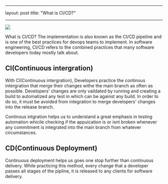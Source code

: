 ---
layout: post
title: "What is CI/CD?"


----
<img src="https://www.rightscale.com/blog/sites/default/files/Automating%20Infrastructure%20as%20Code%20v2.png">

What is CI/CD? The implementation is also known as the CI/CD pipeline and is one of the best practices for devops teams to implement.
In software engineering, CI/CD refers to the combined practices that many software developers today mostly talk about. 

## CI(Continuous intergration)
With CI(Continuous intergration), Developers practice the continous intergration that merge their changes withe the main branch as often as possible.
Developers' changes are only vaildated by running and creating a build to automatized any test in which can be against any build. In order to do so, it 
must be avoided from integration to merge developers' changes into the release branch.

Continous intgration helps us to understand a great emphasis in testing automation whicile checking if the appuication is or isnt broken whenever any commitment
is integrated into the main branch from whatever circumstances. 

## CD(Continuous Deployment)
Continuous deployment helps us goes one stop further than continuous delivery. While practicing this method, every change that a developer passes all stages of the pipline, it is 
released to any clients for software delivery. 
